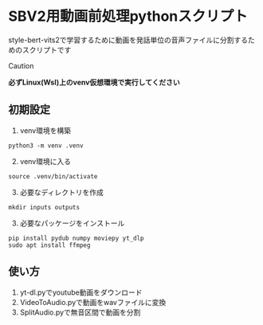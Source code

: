 # SBV2用動画前処理pythonスクリプト
style-bert-vits2で学習するために動画を発話単位の音声ファイルに分割するためのスクリプトです

> [!CAUTION]
> **必ずLinux(Wsl)上のvenv仮想環境で実行してください**

## 初期設定
1. venv環境を構築
```
python3 -m venv .venv
```
2. venv環境に入る
```
source .venv/bin/activate
```
3. 必要なディレクトリを作成
```
mkdir inputs outputs
```
3. 必要なパッケージをインストール
```
pip install pydub numpy moviepy yt_dlp
sudo apt install ffmpeg
```

## 使い方
1. yt-dl.pyでyoutube動画をダウンロード
2. VideoToAudio.pyで動画をwavファイルに変換
3. SplitAudio.pyで無音区間で動画を分割
